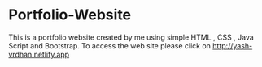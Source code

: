 # Portfolio-Website
This is a portfolio website created by me using simple HTML , CSS , Java Script and Bootstrap.
To access the web site please click on http://yash-vrdhan.netlify.app
